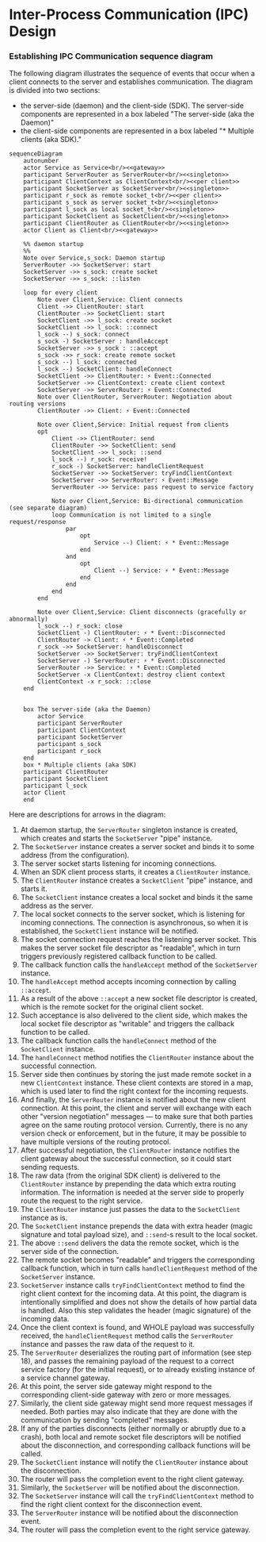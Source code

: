 # Inter-Process Communication (IPC) Design

### Establishing IPC Communication sequence diagram

The following diagram illustrates the sequence of events that occur
when a client connects to the server and establishes communication.
The diagram is divided into two sections:
- the server-side (daemon) and the client-side (SDK). The server-side components are represented in a box labeled "The server-side (aka the Daemon)"
- the client-side components are represented in a box labeled "* Multiple clients (aka SDK)."

```mermaid
sequenceDiagram
    autonumber
    actor Service as Service<br/><<gateway>>
    participant ServerRouter as ServerRouter<br/><<singleton>>
    participant ClientContext as ClientContext<br/><<per client>>
    participant SocketServer as SocketServer<br/><<singleton>>
    participant r_sock as remote socket_t<br/><<per client>>
    participant s_sock as server socket_t<br/><<singleton>>
    participant l_sock as local socket_t<br/><<singleton>>
    participant SocketClient as SocketClient<br/><<singleton>>
    participant ClientRouter as ClientRouter<br/><<singleton>>
    actor Client as Client<br/><<gateway>>
    
    %% daemon startup
    %%
    Note over Service,s_sock: Daemon startup
    ServerRouter ->> SocketServer: start
    SocketServer ->> s_sock: create socket
    SocketServer ->> s_sock: ::listen

    loop for every client
        Note over Client,Service: Client connects
        Client ->> ClientRouter: start
        ClientRouter ->> SocketClient: start
        SocketClient ->> l_sock: create socket
        SocketClient ->> l_sock: ::connect
        l_sock --) s_sock: connect
        s_sock -) SocketServer : handleAccept
        SocketServer ->> s_sock : ::accept
        s_sock ->> r_sock: create remote socket
        s_sock --) l_sock: connected
        l_sock --) SocketClient: handleConnect
        SocketClient ->> ClientRouter: ⚡ Event::Connected
        SocketServer ->> ClientContext: create client context
        SocketServer ->> ServerRouter: ⚡ Event::Connected
        Note over ClientRouter, ServerRouter: Negotiation about routing versions
        ClientRouter ->> Client: ⚡ Event::Connected

        Note over Client,Service: Initial request from clients
        opt
            Client ->> ClientRouter: send
            ClientRouter ->> SocketClient: send
            SocketClient ->> l_sock: ::send
            l_sock --) r_sock: receive!
            r_sock -) SocketServer: handleClientRequest
            SocketServer ->> SocketServer: tryFindClientContext
            SocketServer ->> ServerRouter: ⚡ Event::Message
            ServerRouter ->> Service: pass request to service factory
    
            Note over Client,Service: Bi-directional communication (see separate diagram)
            loop Communication is not limited to a single request/response
                par
                    opt
                        Service --) Client: ⚡ * Event::Message
                    end
                and
                    opt
                        Client --) Service: ⚡ * Event::Message
                    end
                end
            end
        end

        Note over Client,Service: Client disconnects (gracefully or abnormally)
        l_sock --) r_sock: close
        SocketClient -) ClientRouter: ⚡ * Event::Disconnected
        ClientRouter -> Client: ⚡ * Event::Completed
        r_sock ->> SocketServer: handleDisconnect
        SocketServer ->> SocketServer: tryFindClientContext
        SocketServer -) ServerRouter: ⚡ * Event::Disconnected
        ServerRouter ->> Service: ⚡ * Event::Completed
        SocketServer -x ClientContext: destroy client context
        ClientContext -x r_sock: ::close
    end


    box The server-side (aka the Daemon)
        actor Service
        participant ServerRouter
        participant ClientContext
        participant SocketServer
        participant s_sock
        participant r_sock
    end
    box * Multiple clients (aka SDK)
    participant ClientRouter
    participant SocketClient
    participant l_sock
    actor Client
    end
```
Here are descriptions for arrows in the diagram:
1. At daemon startup, the `ServerRouter` singleton instance is created, which creates and starts the `SocketServer` "pipe" instance.
2. The `SocketServer` instance creates a server socket and binds it to some address (from the configuration).
3. The server socket starts listening for incoming connections.
4. When an SDK client process starts, it creates a `ClientRouter` instance.
5. The `ClientRouter` instance creates a `SocketClient` "pipe" instance, and starts it.
6. The `SocketClient` instance creates a local socket and binds it the same address as the server.
7. The local socket connects to the server socket, which is listening for incoming connections.
   The connection is asynchronous, so when it is established, the `SocketClient` instance will be notified.
8. The socket connection request reaches the listening server socket. 
   This makes the server socket file descriptor as "readable", which in turn triggers previously registered callback function to be called.
9. The callback function calls the `handleAccept` method of the `SocketServer` instance.
10. The `handleAccept` method accepts incoming connection by calling `::accept`.
11. As a result of the above `::accept` a new socket file descriptor is created, which is the remote socket for the original client socket.
12. Such acceptance is also delivered to the client side, which makes the local socket file descriptor as "writable" and triggers the callback function to be called.
13. The callback function calls the `handleConnect` method of the `SocketClient` instance.
14. The `handleConnect` method notifies the `ClientRouter` instance about the successful connection.
15. Server side then continues by storing the just made remote socket in a new `ClientContext` instance.
These client contexts are stored in a map, which is used later to find the right context for the incoming requests.
16. And finally, the `ServerRouter` instance is notified about the new client connection.
At this point, the client and server will exchange with each other "version negotiation" messages —
to make sure that both parties agree on the same routing protocol version.
Currently, there is no any version check or enforcement, but in the future, it may be possible to have multiple versions of the routing protocol.
17. After successful negotiation, the `ClientRouter` instance notifies the client gateway about the successful connection, so it could start sending requests.
18. The raw data (from the original SDK client) is delivered to the `ClientRouter` instance by prepending the data which extra routing information.
The information is needed at the server side to properly route the request to the right service.
19. The `ClientRouter` instance just passes the data to the `SocketClient` instance as is.
20. The `SocketClient` instance prepends the data with extra header (magic signature and total payload size), and `::send`-s result to the local socket.
21. The above `::send` delivers the data the remote socket, which is the server side of the connection.
22. The remote socket becomes "readable" and triggers the corresponding callback function, which in turn calls `handleClientRequest` method of the `SocketServer` instance.
23. `SocketServer` instance calls `tryFindClientContext` method to find the right client context for the incoming data.
At this point, the diagram is intentionally simplified and does not show the details of how partial data is handled. Also this step validates the header (magic signature) of the incoming data.
24. Once the client context is found, and WHOLE payload was successfully received, the `handleClientRequest` method calls the `ServerRouter` instance and passes the raw data of the request to it.
25. The `ServerRouter` deserializes the routing part of information (see step 18), and passes the remaining payload of the request to a correct service factory (for the initial request),
or to already existing instance of a service channel gateway.
26. At this point, the server side gateway might respond to the corresponding client-side gateway with zero or more messages.
27. Similarly, the client side gateway might send more request messages if needed. Both parties may also indicate that they are done with the communication by sending "completed" messages.
28. If any of the parties disconnects (either normally or abruptly due to a crash), both local and remote socket file descriptors will be notified about the disconnection,
and corresponding callback functions will be called.
29. The `SocketClient` instance will notify the `ClientRouter` instance about the disconnection.
30. The router will pass the completion event to the right client gateway.
31. Similarly, the `SocketServer` will be notified about the disconnection.
32. The `SocketServer` instance will call the `tryFindClientContext` method to find the right client context for the disconnection event.
33. The `ServerRouter` instance will be notified about the disconnection event.
34. The router will pass the completion event to the right service gateway.
